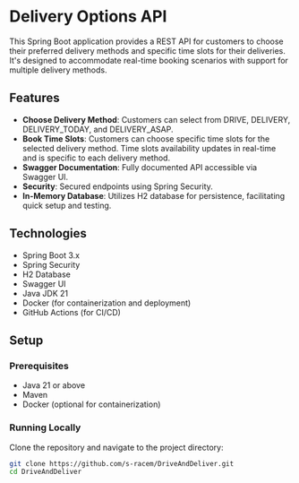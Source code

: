 # Delivery Options API

This Spring Boot application provides a REST API for customers to choose their preferred delivery methods and specific time slots for their deliveries. It's designed to accommodate real-time booking scenarios with support for multiple delivery methods.

## Features

- **Choose Delivery Method**: Customers can select from DRIVE, DELIVERY, DELIVERY_TODAY, and DELIVERY_ASAP.
- **Book Time Slots**: Customers can choose specific time slots for the selected delivery method. Time slots availability updates in real-time and is specific to each delivery method.
- **Swagger Documentation**: Fully documented API accessible via Swagger UI.
- **Security**: Secured endpoints using Spring Security.
- **In-Memory Database**: Utilizes H2 database for persistence, facilitating quick setup and testing.

## Technologies

- Spring Boot 3.x
- Spring Security
- H2 Database
- Swagger UI
- Java JDK 21
- Docker (for containerization and deployment)
- GitHub Actions (for CI/CD)

## Setup

### Prerequisites

- Java 21 or above
- Maven
- Docker (optional for containerization)

### Running Locally

Clone the repository and navigate to the project directory:

```bash
git clone https://github.com/s-racem/DriveAndDeliver.git
cd DriveAndDeliver
